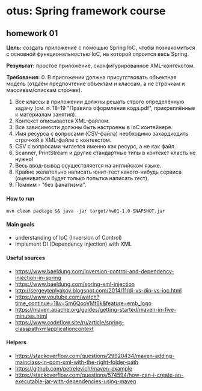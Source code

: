 # otus: Spring framework course
## homework 01

**Цель:** создать приложение с помощью Spring IoC, чтобы познакомиться с основной функциональностью IoC, на которой строится весь Spring.

**Результат:** простое приложение, сконфигурированное XML-контекстом.

**Требования:**
0. В приложении должна присутствовать объектная модель (отдаём предпочтение объектам и классам, а не строчкам и массивам/спискам строчек).
1. Все классы в приложении должны решать строго определённую задачу (см. п. 18-19 "Правила оформления кода.pdf", прикреплённые к материалам занятия).
2. Контекст описывается XML-файлом.
3. Все зависимости должны быть настроены в IoC контейнере.
4. Имя ресурса с вопросами (CSV-файла) необходимо захардкодить строчкой в XML-файле с контекстом.
5. CSV с вопросами читается именно как ресурс, а не как файл.
6. Scanner, PrintStream и другие стандартные типы в контекст класть не нужно!
7. Весь ввод-вывод осуществляется на английском языке.
8. Крайне желательно написать юнит-тест какого-нибудь сервиса (оцениваться будет только попытка написать тест).
9. Помним - "без фанатизма".

#### How to run

```mvn clean package && java -jar target/hw01-1.0-SNAPSHOT.jar```

#### Main goals
* understanding of IoC (Inversion of Control)
* implement DI (Dependency injection) with XML

#### Useful sources
* https://www.baeldung.com/inversion-control-and-dependency-injection-in-spring
* https://www.baeldung.com/spring-xml-injection
* http://sergeyteplyakov.blogspot.com/2014/11/di-vs-dip-vs-ioc.html
* https://www.youtube.com/watch?time_continue=1&v=Sm6QooVMt6k&feature=emb_logo
* https://maven.apache.org/guides/getting-started/maven-in-five-minutes.html
* https://www.codeflow.site/ru/article/spring-classpathxmlapplicationcontext

#### Helpers
* https://stackoverflow.com/questions/29920434/maven-adding-mainclass-in-pom-xml-with-the-right-folder-path
* https://github.com/petrelevich/maven-example
* https://stackoverflow.com/questions/574594/how-can-i-create-an-executable-jar-with-dependencies-using-maven
